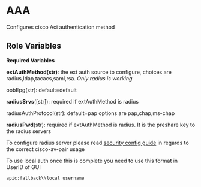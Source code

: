 AAA
=========

Configures cisco Aci authentication method


Role Variables
--------------

**Required Variables**

**extAuthMethod(str)**: the ext auth source to configure, choices are radius,ldap,tacacs,saml,rsa.  *Only radius is working*

oobEpg(str): default=default

**radiusSrvs**([str]): required if extAuthMethod is radius

radiusAuthProtocol(str): default=pap options are pap,chap,ms-chap

**radiusPwd**(str): required if extAuthMethod is radius.  It is the preshare key to the radius servers

To configure radius server please read [security config guide](https://www.cisco.com/c/en/us/td/docs/switches/datacenter/aci/apic/sw/2-x/Security_config/b_Cisco_APIC_Security_Configuration_Guide/b_Cisco_APIC_Security_Guide_chapter_01011.html#concept_39DDAF14865F4ACB801724133305E228) in regards to the correct cisco-av-pair usage

To use local auth once this is complete you need to use this format in UserID of GUI

```apic:fallback\\local username```